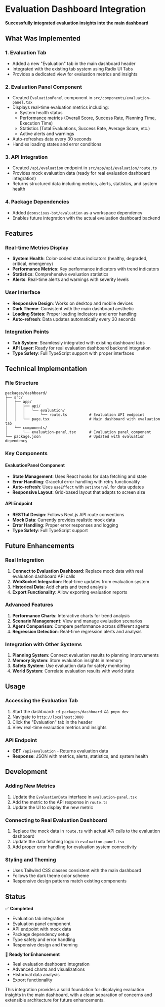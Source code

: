 # Evaluation Dashboard Integration

**Successfully integrated evaluation insights into the main dashboard**

## What Was Implemented

### 1. Evaluation Tab
- Added a new "Evaluation" tab in the main dashboard header
- Integrated with the existing tab system using Radix UI Tabs
- Provides a dedicated view for evaluation metrics and insights

### 2. Evaluation Panel Component
- Created `EvaluationPanel` component in `src/components/evaluation-panel.tsx`
- Displays real-time evaluation metrics including:
  - System health status
  - Performance metrics (Overall Score, Success Rate, Planning Time, Execution Time)
  - Statistics (Total Evaluations, Success Rate, Average Score, etc.)
  - Active alerts and warnings
- Auto-refreshes data every 30 seconds
- Handles loading states and error conditions

### 3. API Integration
- Created `/api/evaluation` endpoint in `src/app/api/evaluation/route.ts`
- Provides mock evaluation data (ready for real evaluation dashboard integration)
- Returns structured data including metrics, alerts, statistics, and system health

### 4. Package Dependencies
- Added `@conscious-bot/evaluation` as a workspace dependency
- Enables future integration with the actual evaluation dashboard backend

## Features

### Real-time Metrics Display
- **System Health**: Color-coded status indicators (healthy, degraded, critical, emergency)
- **Performance Metrics**: Key performance indicators with trend indicators
- **Statistics**: Comprehensive evaluation statistics
- **Alerts**: Real-time alerts and warnings with severity levels

### User Interface
- **Responsive Design**: Works on desktop and mobile devices
- **Dark Theme**: Consistent with the main dashboard aesthetic
- **Loading States**: Proper loading indicators and error handling
- **Auto-refresh**: Data updates automatically every 30 seconds

### Integration Points
- **Tab System**: Seamlessly integrated with existing dashboard tabs
- **API Layer**: Ready for real evaluation dashboard backend integration
- **Type Safety**: Full TypeScript support with proper interfaces

## Technical Implementation

### File Structure
```
packages/dashboard/
├── src/
│   ├── app/
│   │   ├── api/
│   │   │   └── evaluation/
│   │   │       └── route.ts          # Evaluation API endpoint
│   │   └── page.tsx                  # Main dashboard with evaluation tab
│   └── components/
│       └── evaluation-panel.tsx      # Evaluation panel component
└── package.json                      # Updated with evaluation dependency
```

### Key Components

#### EvaluationPanel Component
- **State Management**: Uses React hooks for data fetching and state
- **Error Handling**: Graceful error handling with retry functionality
- **Auto-refresh**: Uses `useEffect` with `setInterval` for data updates
- **Responsive Layout**: Grid-based layout that adapts to screen size

#### API Endpoint
- **RESTful Design**: Follows Next.js API route conventions
- **Mock Data**: Currently provides realistic mock data
- **Error Handling**: Proper error responses and logging
- **Type Safety**: Full TypeScript support

## Future Enhancements

### Real Integration
1. **Connect to Evaluation Dashboard**: Replace mock data with real evaluation dashboard API calls
2. **WebSocket Integration**: Real-time updates from evaluation system
3. **Historical Data**: Add charts and trend analysis
4. **Export Functionality**: Allow exporting evaluation reports

### Advanced Features
1. **Performance Charts**: Interactive charts for trend analysis
2. **Scenario Management**: View and manage evaluation scenarios
3. **Agent Comparison**: Compare performance across different agents
4. **Regression Detection**: Real-time regression alerts and analysis

### Integration with Other Systems
1. **Planning System**: Connect evaluation results to planning improvements
2. **Memory System**: Store evaluation insights in memory
3. **Safety System**: Use evaluation data for safety monitoring
4. **World System**: Correlate evaluation results with world state

## Usage

### Accessing the Evaluation Tab
1. Start the dashboard: `cd packages/dashboard && pnpm dev`
2. Navigate to `http://localhost:3000`
3. Click the "Evaluation" tab in the header
4. View real-time evaluation metrics and insights

### API Endpoint
- **GET** `/api/evaluation` - Returns evaluation data
- **Response**: JSON with metrics, alerts, statistics, and system health

## Development

### Adding New Metrics
1. Update the `EvaluationData` interface in `evaluation-panel.tsx`
2. Add the metric to the API response in `route.ts`
3. Update the UI to display the new metric

### Connecting to Real Evaluation Dashboard
1. Replace the mock data in `route.ts` with actual API calls to the evaluation dashboard
2. Update the data fetching logic in `evaluation-panel.tsx`
3. Add proper error handling for evaluation system connectivity

### Styling and Theming
- Uses Tailwind CSS classes consistent with the main dashboard
- Follows the dark theme color scheme
- Responsive design patterns match existing components

## Status

✅ **Completed**
- Evaluation tab integration
- Evaluation panel component
- API endpoint with mock data
- Package dependency setup
- Type safety and error handling
- Responsive design and theming

🔄 **Ready for Enhancement**
- Real evaluation dashboard integration
- Advanced charts and visualizations
- Historical data analysis
- Export functionality

This integration provides a solid foundation for displaying evaluation insights in the main dashboard, with a clean separation of concerns and extensible architecture for future enhancements.
